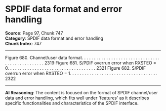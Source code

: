 # SPDIF data format and error handling

**Source**: Page 97, Chunk 747  
**Category**: SPDIF data format and error handling  
**Chunk Index**: 747

---

Figure 680. Channel/user data format. . . . . . . . . . . . . . . . . . . . . . . . . . . . . . . . . . . . . . . . . . . . . . . . 2319
Figure 681. S/PDIF overrun error when RXSTEO = 0. . . . . . . . . . . . . . . . . . . . . . . . . . . . . . . . . . . . 2321
Figure 682. S/PDIF overrun error when RXSTEO = 1. . . . . . . . . . . . . . . . . . . . . . . . . . . . . . . . . . . . 2322

---

**AI Reasoning**: The content is focused on the format of SPDIF channel/user data and error handling, which fits well under 'features' as it describes specific functionalities and characteristics of the SPDIF interface.
